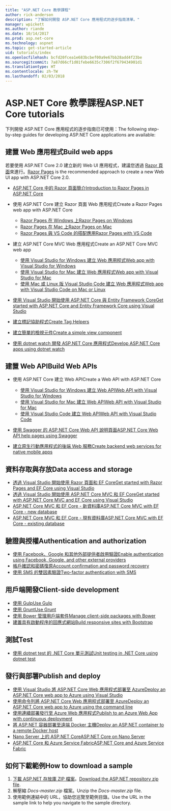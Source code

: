 ```yaml
---
title: "ASP.NET Core 教學課程"
author: rick-anderson
description: "了解如何開發 ASP.NET Core 應用程式的逐步指南清單。"
manager: wpickett
ms.author: riande
ms.date: 10/14/2017
ms.prod: asp.net-core
ms.technology: aspnet
ms.topic: get-started-article
uid: tutorials/index
ms.openlocfilehash: bcfd20fcea1e683bcbef00a9e67bb28add4f23be
ms.sourcegitcommit: 7a87d66cf1d01febe6635c7306f2f679434901d1
ms.translationtype: HT
ms.contentlocale: zh-TW
ms.lasthandoff: 02/03/2018
---
```

# <a name="aspnet-core-tutorials"></a><span data-ttu-id="754bb-103">ASP.NET Core 教學課程</span><span class="sxs-lookup"><span data-stu-id="754bb-103">ASP.NET Core tutorials</span></span>

<span data-ttu-id="754bb-104">下列開發 ASP.NET Core 應用程式的逐步指南已可使用：</span><span class="sxs-lookup"><span data-stu-id="754bb-104">The following step-by-step guides for developing ASP.NET Core applications are available:</span></span>

## <a name="build-web-apps"></a><span data-ttu-id="754bb-105">建置 Web 應用程式</span><span class="sxs-lookup"><span data-stu-id="754bb-105">Build web apps</span></span>

<span data-ttu-id="754bb-106">若要使用 ASP.NET Core 2.0 建立新的 Web UI 應用程式，建議您透過 [Razor 頁面](xref:mvc/razor-pages/index)來進行。</span><span class="sxs-lookup"><span data-stu-id="754bb-106">[Razor Pages](xref:mvc/razor-pages/index) is the recommended approach to create a new Web UI app with ASP.NET Core 2.0.</span></span>

* [<span data-ttu-id="754bb-107">ASP.NET Core 中的 Razor 頁面簡介</span><span class="sxs-lookup"><span data-stu-id="754bb-107">Introduction to Razor Pages in ASP.NET Core</span></span>](xref:mvc/razor-pages/index)
* <span data-ttu-id="754bb-108">使用 ASP.NET Core 建立 Razor 頁面 Web 應用程式</span><span class="sxs-lookup"><span data-stu-id="754bb-108">Create a Razor Pages web app with ASP.NET Core</span></span>

   * [<span data-ttu-id="754bb-109">Razor Pages 在 Windows 上</span><span class="sxs-lookup"><span data-stu-id="754bb-109">Razor Pages on Windows</span></span>](xref:tutorials/razor-pages/index)
   * [<span data-ttu-id="754bb-110">Razor Pages 在 Mac 上</span><span class="sxs-lookup"><span data-stu-id="754bb-110">Razor Pages on Mac</span></span>](xref:tutorials/razor-pages-mac/index)
   * [<span data-ttu-id="754bb-111">Razor Pages 與 VS Code 的搭配應用</span><span class="sxs-lookup"><span data-stu-id="754bb-111">Razor Pages with VS Code</span></span>](xref:tutorials/razor-pages-vsc/index)  

* <span data-ttu-id="754bb-112">建立 ASP.NET Core MVC Web 應用程式</span><span class="sxs-lookup"><span data-stu-id="754bb-112">Create an ASP.NET Core MVC web app</span></span>

   * [<span data-ttu-id="754bb-113">使用 Visual Studio for Windows 建立 Web 應用程式</span><span class="sxs-lookup"><span data-stu-id="754bb-113">Web app with Visual Studio for Windows</span></span>](first-mvc-app/index.md)
   * [<span data-ttu-id="754bb-114">使用 Visual Studio for Mac 建立 Web 應用程式</span><span class="sxs-lookup"><span data-stu-id="754bb-114">Web app with Visual Studio for Mac</span></span>](first-mvc-app-mac/index.md)
   * [<span data-ttu-id="754bb-115">使用 Mac 或 Linux 版 Visual Studio Code 建立 Web 應用程式</span><span class="sxs-lookup"><span data-stu-id="754bb-115">Web app with Visual Studio Code on Mac or Linux</span></span>](first-mvc-app-xplat/index.md)

* [<span data-ttu-id="754bb-116">使用 Visual Studio 開始使用 ASP.NET Core 與 Entity Framework Core</span><span class="sxs-lookup"><span data-stu-id="754bb-116">Get started with ASP.NET Core and Entity Framework Core using Visual Studio</span></span>](../data/ef-mvc/index.md)
* [<span data-ttu-id="754bb-117">建立標記協助程式</span><span class="sxs-lookup"><span data-stu-id="754bb-117">Create Tag Helpers</span></span>](../mvc/views/tag-helpers/authoring.md)
* [<span data-ttu-id="754bb-118">建立簡單的檢視元件</span><span class="sxs-lookup"><span data-stu-id="754bb-118">Create a simple view component</span></span>](../mvc/views/view-components.md#walkthrough-creating-a-simple-view-component)
* [<span data-ttu-id="754bb-119">使用 dotnet watch 開發 ASP.NET Core 應用程式</span><span class="sxs-lookup"><span data-stu-id="754bb-119">Develop ASP.NET Core apps using dotnet watch</span></span>](dotnet-watch.md)

## <a name="build-web-apis"></a><span data-ttu-id="754bb-120">建置 Web API</span><span class="sxs-lookup"><span data-stu-id="754bb-120">Build Web APIs</span></span>
* <span data-ttu-id="754bb-121">使用 ASP.NET Core 建立 Web API</span><span class="sxs-lookup"><span data-stu-id="754bb-121">Create a Web API with ASP.NET Core</span></span>

  * [<span data-ttu-id="754bb-122">使用 Visual Studio for Windows 建立 Web API</span><span class="sxs-lookup"><span data-stu-id="754bb-122">Web API with Visual Studio for Windows</span></span>](first-web-api.md)
  * [<span data-ttu-id="754bb-123">使用 Visual Studio for Mac 建立 Web API</span><span class="sxs-lookup"><span data-stu-id="754bb-123">Web API with Visual Studio for Mac</span></span>](xref:tutorials/first-web-api-mac)
  * [<span data-ttu-id="754bb-124">使用 Visual Studio Code 建立 Web API</span><span class="sxs-lookup"><span data-stu-id="754bb-124">Web API with Visual Studio Code</span></span>](web-api-vsc.md)
  
* [<span data-ttu-id="754bb-125">使用 Swagger 的 ASP.NET Core Web API 說明頁面</span><span class="sxs-lookup"><span data-stu-id="754bb-125">ASP.NET Core Web API help pages using Swagger</span></span>](web-api-help-pages-using-swagger.md)
* [<span data-ttu-id="754bb-126">建立原生行動應用程式的後端 Web 服務</span><span class="sxs-lookup"><span data-stu-id="754bb-126">Create backend web services for native mobile apps</span></span>](../mobile/native-mobile-backend.md)

## <a name="data-access-and-storage"></a><span data-ttu-id="754bb-127">資料存取與存放</span><span class="sxs-lookup"><span data-stu-id="754bb-127">Data access and storage</span></span>
* [<span data-ttu-id="754bb-128">透過 Visual Studio 開始使用 Razor 頁面和 EF Core</span><span class="sxs-lookup"><span data-stu-id="754bb-128">Get started with Razor Pages and EF Core using Visual Studio</span></span>](xref:data/ef-rp/intro)
* [<span data-ttu-id="754bb-129">透過 Visual Studio 開始使用 ASP.NET Core MVC 和 EF Core</span><span class="sxs-lookup"><span data-stu-id="754bb-129">Get started with ASP.NET Core MVC and EF Core using Visual Studio</span></span>](../data/ef-mvc/index.md)
* [<span data-ttu-id="754bb-130">ASP.NET Core MVC 和 EF Core - 新資料庫</span><span class="sxs-lookup"><span data-stu-id="754bb-130">ASP.NET Core MVC with EF Core - new database</span></span>](https://docs.microsoft.com/ef/core/get-started/aspnetcore/new-db)
* [<span data-ttu-id="754bb-131">ASP.NET Core MVC 和 EF Core - 現有資料庫</span><span class="sxs-lookup"><span data-stu-id="754bb-131">ASP.NET Core MVC with EF Core - existing database</span></span>](https://docs.microsoft.com/ef/core/get-started/aspnetcore/existing-db)

## <a name="authentication-and-authorization"></a><span data-ttu-id="754bb-132">驗證與授權</span><span class="sxs-lookup"><span data-stu-id="754bb-132">Authentication and authorization</span></span>
* [<span data-ttu-id="754bb-133">使用 Facebook、Google 和其他外部提供者啟用驗證</span><span class="sxs-lookup"><span data-stu-id="754bb-133">Enable authentication using Facebook, Google, and other external providers</span></span>](../security/authentication/social/index.md)
* [<span data-ttu-id="754bb-134">帳戶確認和密碼復原</span><span class="sxs-lookup"><span data-stu-id="754bb-134">Account confirmation and password recovery</span></span>](../security/authentication/accconfirm.md)
* [<span data-ttu-id="754bb-135">使用 SMS 的雙因素驗證</span><span class="sxs-lookup"><span data-stu-id="754bb-135">Two-factor authentication with SMS</span></span>](../security/authentication/2fa.md)

## <a name="client-side-development"></a><span data-ttu-id="754bb-136">用戶端開發</span><span class="sxs-lookup"><span data-stu-id="754bb-136">Client-side development</span></span>
* [<span data-ttu-id="754bb-137">使用 Gulp</span><span class="sxs-lookup"><span data-stu-id="754bb-137">Use Gulp</span></span>](../client-side/using-gulp.md)
* [<span data-ttu-id="754bb-138">使用 Grunt</span><span class="sxs-lookup"><span data-stu-id="754bb-138">Use Grunt</span></span>](../client-side/using-grunt.md)
* [<span data-ttu-id="754bb-139">使用 Bower 管理用戶端套件</span><span class="sxs-lookup"><span data-stu-id="754bb-139">Manage client-side packages with Bower</span></span>](../client-side/bower.md)
* [<span data-ttu-id="754bb-140">建置具有啟動程序的回應式網站</span><span class="sxs-lookup"><span data-stu-id="754bb-140">Build responsive sites with Bootstrap</span></span>](../client-side/bootstrap.md)

## <a name="test"></a><span data-ttu-id="754bb-141">測試</span><span class="sxs-lookup"><span data-stu-id="754bb-141">Test</span></span>
* [<span data-ttu-id="754bb-142">使用 dotnet test 的 .NET Core 單元測試</span><span class="sxs-lookup"><span data-stu-id="754bb-142">Unit testing in .NET Core using dotnet test</span></span>](https://docs.microsoft.com/dotnet/articles/core/testing/unit-testing-with-dotnet-test)

## <a name="publish-and-deploy"></a><span data-ttu-id="754bb-143">發行與部署</span><span class="sxs-lookup"><span data-stu-id="754bb-143">Publish and deploy</span></span>
* [<span data-ttu-id="754bb-144">使用 Visual Studio 將 ASP.NET Core Web 應用程式部署至 Azure</span><span class="sxs-lookup"><span data-stu-id="754bb-144">Deploy an ASP.NET Core web app to Azure using Visual Studio</span></span>](publish-to-azure-webapp-using-vs.md)
* [<span data-ttu-id="754bb-145">使用命令列將 ASP.NET Core Web 應用程式部署至 Azure</span><span class="sxs-lookup"><span data-stu-id="754bb-145">Deploy an ASP.NET Core web app to Azure using the command line</span></span>](publish-to-azure-webapp-using-cli.md)
* [<span data-ttu-id="754bb-146">使用連續部署發行至 Azure Web 應用程式</span><span class="sxs-lookup"><span data-stu-id="754bb-146">Publish to an Azure Web App with continuous deployment</span></span>](xref:host-and-deploy/azure-apps/azure-continuous-deployment)
* [<span data-ttu-id="754bb-147">將 ASP.NET 容器部署至遠端 Docker 主機</span><span class="sxs-lookup"><span data-stu-id="754bb-147">Deploy an ASP.NET container to a remote Docker host</span></span>](https://docs.microsoft.com/azure/vs-azure-tools-docker-hosting-web-apps-in-docker)
* [<span data-ttu-id="754bb-148">Nano Server 上的 ASP.NET Core</span><span class="sxs-lookup"><span data-stu-id="754bb-148">ASP.NET Core on Nano Server</span></span>](nano-server.md)
* [<span data-ttu-id="754bb-149">ASP.NET Core 和 Azure Service Fabric</span><span class="sxs-lookup"><span data-stu-id="754bb-149">ASP.NET Core and Azure Service Fabric</span></span>](https://docs.microsoft.com/azure/service-fabric/service-fabric-add-a-web-frontend)

<a name="download"></a> 
## <a name="how-to-download-a-sample"></a><span data-ttu-id="754bb-150">如何下載範例</span><span class="sxs-lookup"><span data-stu-id="754bb-150">How to download a sample</span></span>
1. <span data-ttu-id="754bb-151">[下載 ASP.NET 存放庫 ZIP 檔案](https://codeload.github.com/aspnet/Docs/zip/master)。</span><span class="sxs-lookup"><span data-stu-id="754bb-151">[Download the ASP.NET repository zip file](https://codeload.github.com/aspnet/Docs/zip/master).</span></span>
1. <span data-ttu-id="754bb-152">解壓縮 *Docs-master.zip* 檔案。</span><span class="sxs-lookup"><span data-stu-id="754bb-152">Unzip the *Docs-master.zip* file.</span></span>
1. <span data-ttu-id="754bb-153">使用範例連結中的 URL，協助您巡覽至範例目錄。</span><span class="sxs-lookup"><span data-stu-id="754bb-153">Use the URL in the sample link to help you navigate to the sample directory.</span></span> 
